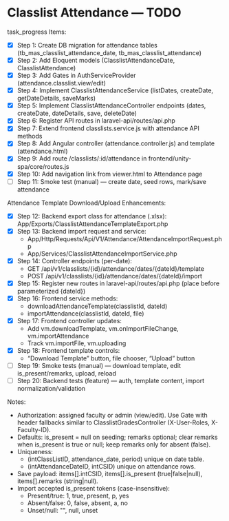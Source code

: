 # Classlist Attendance — TODO

task_progress Items:
- [x] Step 1: Create DB migration for attendance tables (tb_mas_classlist_attendance_date, tb_mas_classlist_attendance)
- [x] Step 2: Add Eloquent models (ClasslistAttendanceDate, ClasslistAttendance)
- [x] Step 3: Add Gates in AuthServiceProvider (attendance.classlist.view/edit)
- [x] Step 4: Implement ClasslistAttendanceService (listDates, createDate, getDateDetails, saveMarks)
- [x] Step 5: Implement ClasslistAttendanceController endpoints (dates, createDate, dateDetails, save, deleteDate)
- [x] Step 6: Register API routes in laravel-api/routes/api.php
- [x] Step 7: Extend frontend classlists.service.js with attendance API methods
- [x] Step 8: Add Angular controller (attendance.controller.js) and template (attendance.html)
- [x] Step 9: Add route /classlists/:id/attendance in frontend/unity-spa/core/routes.js
- [x] Step 10: Add navigation link from viewer.html to Attendance page
- [ ] Step 11: Smoke test (manual) — create date, seed rows, mark/save attendance

Attendance Template Download/Upload Enhancements:
- [x] Step 12: Backend export class for attendance (.xlsx): App/Exports/ClasslistAttendanceTemplateExport.php
- [x] Step 13: Backend import request and service:
  - App/Http/Requests/Api/V1/Attendance/AttendanceImportRequest.php
  - App/Services/ClasslistAttendanceImportService.php
- [x] Step 14: Controller endpoints (per-date):
  - GET /api/v1/classlists/{id}/attendance/dates/{dateId}/template
  - POST /api/v1/classlists/{id}/attendance/dates/{dateId}/import
- [x] Step 15: Register new routes in laravel-api/routes/api.php (place before parameterized {dateId})
- [x] Step 16: Frontend service methods:
  - downloadAttendanceTemplate(classlistId, dateId)
  - importAttendance(classlistId, dateId, file)
- [x] Step 17: Frontend controller updates:
  - Add vm.downloadTemplate, vm.onImportFileChange, vm.importAttendance
  - Track vm.importFile, vm.uploading
- [x] Step 18: Frontend template controls:
  - “Download Template” button, file chooser, “Upload” button
- [ ] Step 19: Smoke tests (manual) — download template, edit is_present/remarks, upload, reload
- [ ] Step 20: Backend tests (feature) — auth, template content, import normalization/validation

Notes:
- Authorization: assigned faculty or admin (view/edit). Use Gate with header fallbacks similar to ClasslistGradesController (X-User-Roles, X-Faculty-ID).
- Defaults: is_present = null on seeding; remarks optional; clear remarks when is_present is true or null; keep remarks only for absent (false).
- Uniqueness:
  - (intClassListID, attendance_date, period) unique on date table.
  - (intAttendanceDateID, intCSID) unique on attendance rows.
- Save payload: items[].intCSID, items[].is_present (true|false|null), items[].remarks (string|null).
- Import accepted is_present tokens (case-insensitive):
  - Present/true: 1, true, present, p, yes
  - Absent/false: 0, false, absent, a, no
  - Unset/null: "", null, unset
